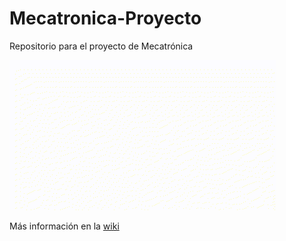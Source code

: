 # Mecatronica-Proyecto
Repositorio para el proyecto de Mecatrónica

![](./RoBall_logo.gif)

Más información en la [wiki](https://github.com/USanz/Mecatronica-Proyecto/wiki)